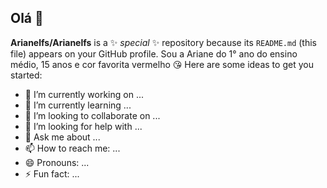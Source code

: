 ## Olá 👋


**Arianelfs/Arianelfs** is a ✨ _special_ ✨ repository because its `README.md` (this file) appears on your GitHub profile.
Sou a Ariane do 1° ano do ensino médio, 15 anos e cor favorita vermelho 😘
Here are some ideas to get you started:

- 🔭 I’m currently working on ...
- 🌱 I’m currently learning ...
- 👯 I’m looking to collaborate on ...
- 🤔 I’m looking for help with ...
- 💬 Ask me about ...
- 📫 How to reach me: ...
- 😄 Pronouns: ...
- ⚡ Fun fact: ...

